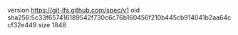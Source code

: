 version https://git-lfs.github.com/spec/v1
oid sha256:5c33f657416189542f730c6c76b160456f210b445cb914041b2aa64ccf32e449
size 1848
